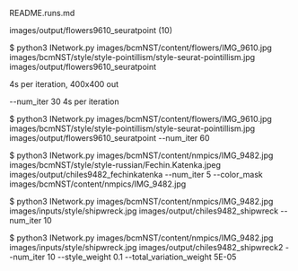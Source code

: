 README.runs.md

images/output/flowers9610_seuratpoint (10)

$ python3 INetwork.py images/bcmNST/content/flowers/IMG_9610.jpg images/bcmNST/style/style-pointillism/style-seurat-pointillism.jpg images/output/flowers9610_seuratpoint

4s per iteration, 400x400 out


--num_iter 30
4s per iteration

$ python3 INetwork.py images/bcmNST/content/flowers/IMG_9610.jpg images/bcmNST/style/style-pointillism/style-seurat-pointillism.jpg images/output/flowers9610_seuratpoint --num_iter 60

$ python3 INetwork.py images/bcmNST/content/nmpics/IMG_9482.jpg images/bcmNST/style/style-russian/Fechin.Katenka.jpeg images/output/chiles9482_fechinkatenka --num_iter 5 --color_mask images/bcmNST/content/nmpics/IMG_9482.jpg

$ python3 INetwork.py images/bcmNST/content/nmpics/IMG_9482.jpg images/inputs/style/shipwreck.jpg images/output/chiles9482_shipwreck --num_iter 10

$ python3 INetwork.py images/bcmNST/content/nmpics/IMG_9482.jpg images/inputs/style/shipwreck.jpg images/output/chiles9482_shipwreck2 --num_iter 10 --style_weight 0.1 --total_variation_weight 5E-05